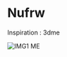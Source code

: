 # Nufrw

Inspiration : 3dme

![IMG1 ME](https://cdn.discordapp.com/attachments/911851683871588353/912057072395358290/tsg1.9.PNG)
